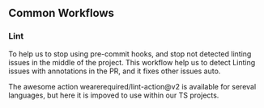 ## Common Workflows 


### Lint 
To help us to stop using pre-commit hooks, and stop not detected linting issues in the middle of the project.
This workflow help us to detect Linting issues with annotations in the PR, and it fixes other issues auto. 

The awesome action wearerequired/lint-action@v2 is available for sereval languages, but here it is impoved to use within our TS projects.